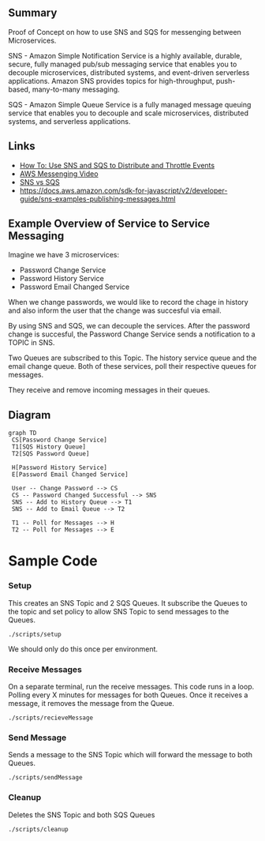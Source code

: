 ## Summary

Proof of Concept on how to use SNS and SQS for messenging between Microservices.

SNS - Amazon Simple Notification Service is a highly available, durable, secure, fully managed pub/sub messaging service that enables you to decouple microservices, distributed systems, and event-driven serverless applications. Amazon SNS provides topics for high-throughput, push-based, many-to-many messaging.

SQS - Amazon Simple Queue Service is a fully managed message queuing service that enables you to decouple and scale microservices, distributed systems, and serverless applications.

## Links

- [How To: Use SNS and SQS to Distribute and Throttle Events](https://www.jeremydaly.com/how-to-use-sns-and-sqs-to-distribute-and-throttle-events/)
- [AWS Messenging Video](https://www.youtube.com/watch?v=UesxWuZMZqI&feature=youtu.be)
- [SNS vs SQS](https://www.linkedin.com/pulse/difference-between-amazon-aws-snssimple-notification-sqs-khan-/)
- https://docs.aws.amazon.com/sdk-for-javascript/v2/developer-guide/sns-examples-publishing-messages.html


## Example Overview of Service to Service Messaging

Imagine we have 3 microservices:

- Password Change Service
- Password History Service
- Password Email Changed Service

When we change passwords, we would like to record the chage in history and also inform the user that the change was succesful via email.

By using SNS and SQS, we can decouple the services. After the password change is succesful, the Password Change Service sends a notification to a TOPIC in SNS.

Two Queues are subscribed to this Topic. The history service queue and the email change queue. Both of these services, poll their respective queues for messages.

They receive and remove incoming messages in their queues.

## Diagram

```mermaid
graph TD
 CS[Password Change Service]
 T1[SQS History Queue]
 T2[SQS Password Queue]

 H[Password History Service]
 E[Password Email Changed Service]

 User -- Change Password --> CS
 CS -- Password Changed Successful --> SNS
 SNS -- Add to History Queue --> T1
 SNS -- Add to Email Queue --> T2

 T1 -- Poll for Messages --> H
 T2 -- Poll for Messages --> E
```

# Sample Code

### Setup

This creates an SNS Topic and 2 SQS Queues. It subscribe the Queues to the topic and set policy to allow SNS Topic to send messages to the Queues.

```
./scripts/setup
```

We should only do this once per environment.

### Receive Messages

On a separate terminal, run the receive messages. This code runs in a loop. Polling every X minutes for messages for both Queues. Once it receives a message, it removes the message from the Queue.

```
./scripts/recieveMessage
```

### Send Message

Sends a message to the SNS Topic which will forward the message to both Queues.

```
./scripts/sendMessage
```

### Cleanup

Deletes the SNS Topic and both SQS Queues

```
./scripts/cleanup
```

